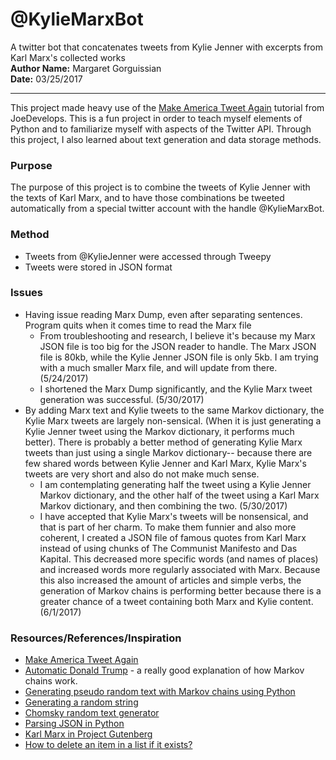 # @KylieMarxBot  
A twitter bot that concatenates tweets from Kylie Jenner with excerpts from Karl Marx's collected works  
**Author Name:** Margaret Gorguissian  
**Date:** 03/25/2017
***  
This project made heavy use of the [Make America Tweet Again](http://joedevelops.com/2016/07/30/make-america-tweet-again-part-1/) tutorial
from JoeDevelops. This is a fun project in order to teach myself elements of
Python and to familiarize myself with aspects of the Twitter API. Through this
project, I also learned about text generation and data storage methods.  
  
### Purpose  
The purpose of this project is to combine the tweets of Kylie Jenner with the 
texts of Karl Marx, and to have those combinations be tweeted automatically 
from a special twitter account with the handle @KylieMarxBot.  

### Method
* Tweets from @KylieJenner were accessed through Tweepy
* Tweets were stored in JSON format


### Issues
* Having issue reading Marx Dump, even after separating sentences. Program quits when it comes time to read the Marx file
    * From troubleshooting and research, I believe it's because my Marx JSON file is too big for the JSON reader to handle. The Marx JSON file is 80kb, while the Kylie Jenner JSON file is only 5kb. I am trying with a much smaller Marx file, and will update from there. (5/24/2017)
    * I shortened the Marx Dump significantly, and the Kylie Marx tweet generation was successful. (5/30/2017)
* By adding Marx text and Kylie tweets to the same Markov dictionary, the Kylie Marx tweets are largely non-sensical. (When it is just generating a Kylie Jenner tweet using the Markov dictionary, it performs much better). There is probably a better method of generating Kylie Marx tweets than just using a single Markov dictionary-- because there are few shared words between Kylie Jenner and Karl Marx, Kylie Marx's tweets are very short and also do not make much sense.
    * I am contemplating generating half the tweet using a Kylie Jenner Markov dictionary, and the other half of the tweet using a Karl Marx Markov dictionary, and then combining the two. (5/30/2017)
    * I have accepted that Kylie Marx's tweets will be nonsensical, and that is part of her charm. To make them funnier and also more coherent, I created a JSON file of famous quotes from Karl Marx instead of using chunks of The Communist Manifesto and Das Kapital. This decreased more specific words (and names of places) and increased words more regularly associated with Marx. Because this also increased the amount of articles and simple verbs, the generation of Markov chains is performing better because there is a greater chance of a tweet containing both Marx and Kylie content. (6/1/2017) 


### Resources/References/Inspiration  
* [Make America Tweet Again](http://joedevelops.com/2016/07/30/make-america-tweet-again-part-1/)
* [Automatic Donald Trump](https://filiph.github.io/markov/) - a really good explanation of how Markov chains work.
* [Generating pseudo random text with Markov chains using Python](http://agiliq.com/blog/2009/06/generating-pseudo-random-text-with-markov-chains-u/)
* [Generating a random string](https://pythontips.com/2013/07/28/generating-a-random-string/)
* [Chomsky random text generator](http://code.activestate.com/recipes/440546-chomsky-random-text-generator/)
* [Parsing JSON in Python](https://temboo.com/python/parsing-json)
* [Karl Marx in Project Gutenberg](http://www.gutenberg.org/ebooks/author/46)
* [How to delete an item in a list if it exists?](https://stackoverflow.com/questions/4915920/how-to-delete-an-item-in-a-list-if-it-exists)
